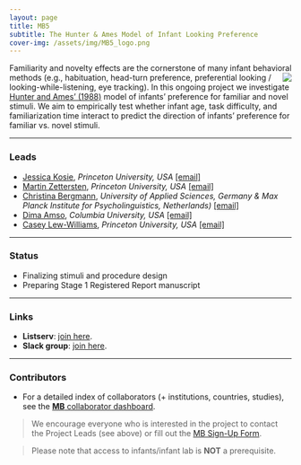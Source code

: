 ```yaml
---
layout: page
title: MB5
subtitle: The Hunter & Ames Model of Infant Looking Preference
cover-img: /assets/img/MB5_logo.png
---
```


<!--
To-do:
- replace image placeholders.
- add collaborators map.
-->

Familiarity and novelty effects are the cornerstone of many infant behavioral methods <img style="float: right;" src="/assets/img/infant_in_lab_300px.png"> (e.g., habituation, head-turn preference, preferential looking / looking-while-listening, eye tracking). In this ongoing project we investigate [Hunter and Ames’ (1988)](https://psycnet.apa.org/record/1988-98065-003) model of infants’ preference for familiar and novel stimuli. We aim to empirically test whether infant age, task difficulty, and familiarization time interact to predict the direction of infants’ preference for familiar vs. novel stimuli.


***
### Leads
* [Jessica Kosie](https://jkosie.github.io/), *Princeton University, USA* [[email]](mailto:jkosie@princeton.edu)
* [Martin Zettersten](https://mzettersten.github.io/), *Princeton University, USA* [[email]](mailto:martincz@princeton.edu)
* [Christina Bergmann](https://www.mpi.nl/people/bergmann-christina), *University of Applied Sciences, Germany & Max Planck Institute for Psycholinguistics, Netherlands)* [[email]](mailto:chbergma@gmail.com)
* [Dima Amso](https://psychology.columbia.edu/content/dima-amso), *Columbia University, USA* [[email]](mailto:da2959@columbia.edu)
* [Casey Lew-Williams](https://psych.princeton.edu/person/casey-lew-williams), *Princeton University, USA* [[email]](mailto:caseylw@princeton.edu)


***
### Status
* Finalizing stimuli and procedure design
* Preparing Stage 1 Registered Report manuscript


***
### Links
* **Listserv**: [join here](https://mailman.stanford.edu/mailman/listinfo/manybabies5).
* **Slack group**: [join here](https://join.slack.com/t/manybabies5/shared_invite/zt-qml7l90w-drHG7nZBJtXEAtAGAvP8~g).


***
### Contributors
* For a detailed index of collaborators (+ institutions, countries, studies), see the [**MB** collaborator dashboard](https://manybabies.shinyapps.io/shiny_mb_map/).

> We encourage everyone who is interested in the project to contact the Project Leads (see above) or fill out the [MB Sign-Up Form]({{site.baseurl}}/get_involved/).

> Please note that access to infants/infant lab is **NOT** a prerequisite.


<!-- ### Publications -->
